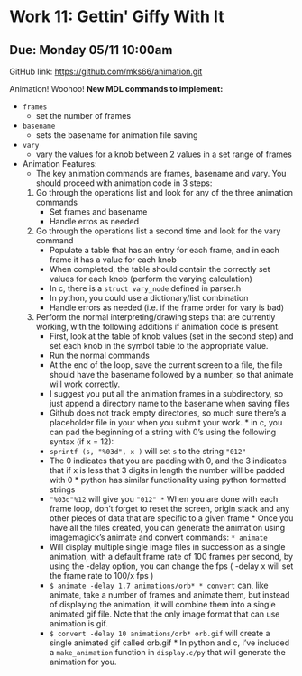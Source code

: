 # Work 11: Gettin' Giffy With It

## Due: Monday 05/11 10:00am

GitHub link: <https://github.com/mks66/animation.git>

Animation! Woohoo!
**New MDL commands to implement:**

- `frames`
  - set the number of frames
- `basename`
  - sets the basename for animation file saving
- `vary`
  - vary the values for a knob between 2 values in a set range of frames
- Animation Features:
  - The key animation commands are frames, basename and vary. You should proceed with animation code in 3 steps:
  1. Go through the operations list and look for any of the three animation commands
     - Set frames and basename
     - Handle erros as needed
  2. Go through the operations list a second time and look for the vary command
     - Populate a table that has an entry for each frame, and in each frame it has a value for each knob
     - When completed, the table should contain the correctly set values for each knob (perform the varying calculation)
     - In c, there is a `struct vary_node` defined in parser.h
     - In python, you could use a dictionary/list combination
     - Handle errors as needed (i.e. if the frame order for vary is bad)
  3. Perform the normal interpreting/drawing steps that are currently working, with the following additions if animation code is present.
     - First, look at the table of knob values (set in the second step) and set each knob in the symbol table to the appropriate value.
     - Run the normal commands
     - At the end of the loop, save the current screen to a file, the file should have the basename followed by a number, so that animate will work correctly.
     - I suggest you put all the animation frames in a subdirectory, so just append a directory name to the basename when saving files
     - Github does not track empty directories, so much sure there’s a placeholder file in your when you submit your work. * in c, you can pad the beginning of a string with 0’s using the following syntax (if x = 12):
     - `sprintf (s, "%03d", x )` will set `s` to the string `"012"`
     - The 0 indicates that you are padding with 0, and the 3 indicates that if x is less that 3 digits in length the number will be padded with 0 * python has similar functionality using python formatted strings
     - `"%03d"%12` will give you `"012" *` When you are done with each frame loop, don’t forget to reset the screen, origin stack and any other pieces of data that are specific to a given frame * Once you have all the files created, you can generate the animation using imagemagick’s animate and convert commands: `* animate`
     - Will display multiple single image files in succession as a single animation, with a default frame rate of 100 frames per second, by using the -delay option, you can change the fps ( -delay x will set the frame rate to 100/x fps )
     - `$ animate -delay 1.7 animations/orb* * convert` can, like animate, take a number of frames and animate them, but instead of displaying the animation, it will combine them into a single animated gif file. Note that the only image format that can use animation is gif.
     - `$ convert -delay 10 animations/orb* orb.gif` will create a single animated gif called orb.gif * In python and c, I’ve included a `make_animation` function in `display.c/py` that will generate the animation for you.
